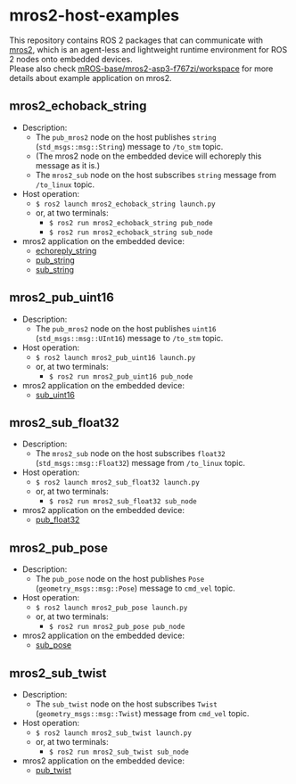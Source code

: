 # mros2-host-examples

This repository contains ROS 2 packages that can communicate with [mros2](https://github.com/mROS-base/mros2), which is an agent-less and lightweight runtime environment for ROS 2 nodes onto embedded devices.  
Please also check [mROS-base/mros2-asp3-f767zi/workspace](https://github.com/mROS-base/mros2-asp3-f767zi/workspace) for more details about example application on mros2.

## mros2_echoback_string

- Description:
  - The `pub_mros2` node on the host publishes `string` (`std_msgs::msg::String`) message to `/to_stm` topic.
  - (The mros2 node on the embedded device will echoreply this message as it is.)
  - The `mros2_sub` node on the host subscribes `string` message from `/to_linux` topic.
- Host operation:
  - `$ ros2 launch mros2_echoback_string launch.py`
  - or, at two terminals:
    - `$ ros2 run mros2_echoback_string pub_node`
    - `$ ros2 run mros2_echoback_string sub_node`
- mros2 application on the embedded device:
  - [echoreply_string](https://github.com/mROS-base/mros2-asp3-f767zi/workspace/echoreply_string)
  - [pub_string](https://github.com/mROS-base/mros2-asp3-f767zi/workspace/pub_string)
  - [sub_string](https://github.com/mROS-base/mros2-asp3-f767zi/workspace/sub_string)

## mros2_pub_uint16

- Description:
  - The `pub_mros2` node on the host publishes `uint16` (`std_msgs::msg::UInt16`) message to `/to_stm` topic.
- Host operation:
  - `$ ros2 launch mros2_pub_uint16 launch.py`
  - or, at two terminals:
    - `$ ros2 run mros2_pub_uint16 pub_node`
- mros2 application on the embedded device:
  - [sub_uint16](https://github.com/mROS-base/mros2-asp3-f767zi/workspace/sub_uint16)

## mros2_sub_float32

- Description:
  - The `mros2_sub` node on the host subscribes `float32` (`std_msgs::msg::Float32`) message from `/to_linux` topic.
- Host operation:
  - `$ ros2 launch mros2_sub_float32 launch.py`
  - or, at two terminals:
    - `$ ros2 run mros2_sub_float32 sub_node`
- mros2 application on the embedded device:
  - [pub_float32](https://github.com/mROS-base/mros2-asp3-f767zi/workspace/pub_float32)

## mros2_pub_pose

- Description:
  - The `pub_pose` node on the host publishes `Pose` (`geometry_msgs::msg::Pose`) message to `cmd_vel` topic.
- Host operation:
  - `$ ros2 launch mros2_pub_pose launch.py`
  - or, at two terminals:
    - `$ ros2 run mros2_pub_pose pub_node`
- mros2 application on the embedded device:
  - [sub_pose](https://github.com/mROS-base/mros2-asp3-f767zi/workspace/sub_pose)

## mros2_sub_twist

- Description:
  - The `sub_twist` node on the host subscribes `Twist` (`geometry_msgs::msg::Twist`) message from `cmd_vel` topic.
- Host operation:
  - `$ ros2 launch mros2_sub_twist launch.py`
  - or, at two terminals:
    - `$ ros2 run mros2_sub_twist sub_node`
- mros2 application on the embedded device:
  - [pub_twist](https://github.com/mROS-base/mros2-asp3-f767zi/workspace/pub_twist)
